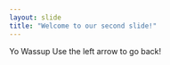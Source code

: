 ```yaml
---
layout: slide
title: "Welcome to our second slide!"
---
```

Yo Wassup
Use the left arrow to go back!
